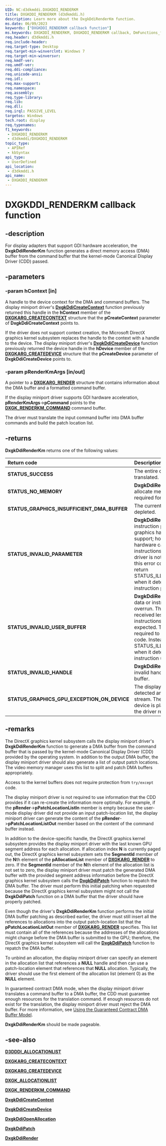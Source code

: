 ```yaml
---
UID: NC:d3dkmddi.DXGKDDI_RENDERKM
title: DXGKDDI_RENDERKM (d3dkmddi.h)
description: Learn more about the DxgkDdiRenderKm function.
ms.date: 06/09/2023
keywords: ["DXGKDDI_RENDERKM callback function"]
ms.keywords: DXGKDDI_RENDERKM, DXGKDDI_RENDERKM callback, DmFunctions_f8138753-f755-410c-b0a0-4422dee9bfb6.xml, DxgkDdiRenderKm, DxgkDdiRenderKm callback function [Display Devices], d3dkmddi/DxgkDdiRenderKm, display.dxgkddirenderkm
req.header: d3dkmddi.h
req.include-header: 
req.target-type: Desktop
req.target-min-winverclnt: Windows 7
req.target-min-winversvr: 
req.kmdf-ver: 
req.umdf-ver: 
req.ddi-compliance: 
req.unicode-ansi: 
req.idl: 
req.max-support: 
req.namespace: 
req.assembly: 
req.type-library: 
req.lib: 
req.dll: 
req.irql: PASSIVE_LEVEL
targetos: Windows
tech.root: display
req.typenames: 
f1_keywords:
 - DXGKDDI_RENDERKM
 - d3dkmddi/DXGKDDI_RENDERKM
topic_type:
 - APIRef
 - kbSyntax
api_type:
 - UserDefined
api_location:
 - d3dkmddi.h
api_name:
 - DXGKDDI_RENDERKM
---
```


# DXGKDDI_RENDERKM callback function

## -description

For display adapters that support GDI hardware acceleration, the **DxgkDdiRenderKm** function generates a direct memory access (DMA) buffer from the command buffer that the kernel-mode Canonical Display Driver (CDD) passed.

## -parameters

### -param hContext [in]

A handle to the device context for the DMA and command buffers. The display miniport driver's [**DxgkDdiCreateContext**](nc-d3dkmddi-dxgkddi_createcontext.md) function previously returned this handle in the **hContext** member of the [**DXGKARG_CREATECONTEXT**](ns-d3dkmddi-_dxgkarg_createcontext.md) structure that the **pCreateContext** parameter of **DxgkDdiCreateContext** points to.

If the driver does not support context creation, the Microsoft DirectX graphics kernel subsystem replaces the handle to the context with a handle to the device. The display miniport driver's [**DxgkDdiCreateDevice**](nc-d3dkmddi-dxgkddi_createdevice.md) function previously returned the device handle in the **hDevice** member of the [**DXGKARG_CREATEDEVICE**](ns-d3dkmddi-_dxgkarg_createdevice.md) structure that the **pCreateDevice** parameter of **DxgkDdiCreateDevice** points to.

### -param pRenderKmArgs [in/out]

A pointer to a [**DXGKARG_RENDER**](ns-d3dkmddi-_dxgkarg_render.md) structure that contains information about the DMA buffer and a formatted command buffer.

If the display miniport driver supports GDI hardware acceleration, **pRenderKmArgs**->**pCommand** points to the [**DXGK_RENDERKM_COMMAND**](ns-d3dkmddi-_dxgk_renderkm_command.md) command buffer.

The driver must translate the input command buffer into DMA buffer commands and build the patch location list.

## -returns

**DxgkDdiRenderKm** returns one of the following values:

| **Return code** | **Description** |
|:--|:--|
| **STATUS_SUCCESS** | The entire command buffer was translated. |
| **STATUS_NO_MEMORY** | **DxgkDdiRenderKm**  could not allocate memory that was required for it to complete. |
| **STATUS_GRAPHICS_INSUFFICIENT_DMA_BUFFER** | The current DMA buffer is depleted. |
| **STATUS_INVALID_PARAMETER** | **DxgkDdiRenderKm**  detected instruction parameters that graphics hardware could not support; however, the graphics hardware can support the instructions themselves. The driver is not required to return this error code. Instead, it can return STATUS_ILLEGAL_INSTRUCTION when it detects unsupported instruction parameters. |
| **STATUS_INVALID_USER_BUFFER** | **DxgkDdiRenderKm**  detected data or instruction underrun or overrun. That is, the driver received less or more instructions or data than expected. The driver is not required to return this error code. Instead, it can return STATUS_ILLEGAL_INSTRUCTION when it detects data or instruction underrun or overrun. |
| **STATUS_INVALID_HANDLE** | **DxgkDdiRenderKm**  detected an invalid handle in the command buffer. |
| **STATUS_GRAPHICS_GPU_EXCEPTION_ON_DEVICE** | The display miniport driver detected an error in the DMA stream. The graphics context device is placed in a lost state if the driver returns this error code. |

## -remarks

The DirectX graphics kernel subsystem calls the display miniport driver's **DxgkDdiRenderKm** function to generate a DMA buffer from the command buffer that is passed by the kernel-mode Canonical Display Driver (CDD) provided by the operating system. In addition to the output DMA buffer, the display miniport driver should also generate a list of output patch locations. The video memory manager uses this list to split and patch DMA buffers appropriately.

Access to the kernel buffers does not require protection from ```try/except``` code.

The display miniport driver is not required to use information that the CDD provides if it can re-create the information more optimally. For example, if the **pRender**->**pPatchLocationListIn** member is empty because the user-mode display driver did not provide an input patch-location list, the display miniport driver can generate the content of the **pRender**->**pPatchLocationListOut** member based on the content of the command buffer instead.

In addition to the device-specific handle, the DirectX graphics kernel subsystem provides the display miniport driver with the last known GPU segment address for each allocation. If allocation index **N** is currently paged out, the DirectX graphics kernel subsystem sets the **SegmentId** member of the **N**th element of the **pAllocationList** member of [**DXGKARG_RENDER**](ns-d3dkmddi-_dxgkarg_render.md) to zero. If the **SegmentId** member of the **N**th element of the allocation list is not set to zero, the display miniport driver must patch the generated DMA buffer with the provided segment address information before the DirectX graphics kernel subsystem calls the [**DxgkDdiPatch**](nc-d3dkmddi-dxgkddi_patch.md) function to repatch the DMA buffer. The driver must perform this initial patching when requested because the DirectX graphics kernel subsystem might not call the **DxgkDdiPatch** function on a DMA buffer that the driver should have properly patched.

Even though the driver's **DxgkDdiRenderKm** function performs the initial DMA buffer patching as described earlier, the driver must still insert all the references to allocations into the output patch-location list that the **pPatchLocationListOut** member of [**DXGKARG_RENDER**](ns-d3dkmddi-_dxgkarg_render.md) specifies. This list must contain all of the references because the addresses of the allocations might change before the DMA buffer is submitted to the GPU; therefore, the DirectX graphics kernel subsystem will call the [**DxgkDdiPatch**](nc-d3dkmddi-dxgkddi_patch.md) function to repatch the DMA buffer.

To unbind an allocation, the display miniport driver can specify an element in the allocation list that references a **NULL** handle and then can use a patch-location element that references that **NULL** allocation. Typically, the driver should use the first element of the allocation list (element 0) as the **NULL** element.

In guaranteed contract DMA mode, when the display miniport driver translates a command buffer to a DMA buffer, the CDD must guarantee enough resources for the translation command. If enough resources do not exist for the translation, the display miniport driver must reject the DMA buffer. For more information, see [Using the Guaranteed Contract DMA Buffer Model](/windows-hardware/drivers/display/using-the-guaranteed-contract-dma-buffer-model).

**DxgkDdiRenderKm** should be made pageable.

## -see-also

[**D3DDDI_ALLOCATIONLIST**](../d3dukmdt/ns-d3dukmdt-_d3dddi_allocationlist.md)

[**DXGKARG_CREATECONTEXT**](ns-d3dkmddi-_dxgkarg_createcontext.md)

[**DXGKARG_CREATEDEVICE**](ns-d3dkmddi-_dxgkarg_createdevice.md)

[**DXGK_ALLOCATIONLIST**](ns-d3dkmddi-_dxgk_allocationlist.md)

[**DXGK_RENDERKM_COMMAND**](ns-d3dkmddi-_dxgk_renderkm_command.md)

[**DxgkDdiCreateContext**](nc-d3dkmddi-dxgkddi_createcontext.md)

[**DxgkDdiCreateDevice**](nc-d3dkmddi-dxgkddi_createdevice.md)

[**DxgkDdiOpenAllocation**](nc-d3dkmddi-dxgkddi_openallocationinfo.md)

[**DxgkDdiPatch**](nc-d3dkmddi-dxgkddi_patch.md)

[**DxgkDdiRender**](nc-d3dkmddi-dxgkddi_render.md)
